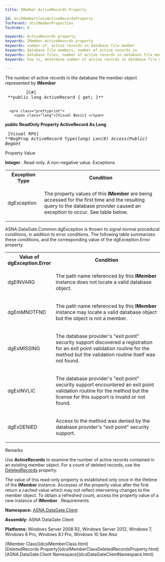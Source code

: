 ```yaml
---
title: IMember.ActiveRecords Property

Id: dcsIMemberClassActiveRecordsProperty
TocParent: dcsIMemberProperties
TocOrder: 0

keywords: ActiveRecords property
keywords: IMember.ActiveRecords property
keywords: number of, active records in database file member
keywords: database file members, number of active records in
keywords: database files, number of active records in database file member
keywords: how to, determine number of active records in database file member

---
```


The number of active records in the database file member object represented by **IMember** 
<pre class="prettyprint">
        <span class="lang">[C#]</span>
 **public long ActiveRecord { get; }** 
      </pre>
      <pre class="prettyprint">
        <span class="lang">[Visual Basic] </span>
 **public ReadOnly Property ActiveRecord As Long** 
      </pre>
      <pre class="prettyprint">
        <span class="lang">[Visual RPG]</span>
 **BegProp ActiveRecord Type(*long) Len(8) Access(*Public)
   BegGet** 
      </pre>

Property Value

**Integer** . Read-only. A non-negative value.
Exceptions

<table class="dtTABLE" id="table2" style="border-spacing: 0px; x-cell-content-align: Top" cellspacing="0" x-use-null-cells="x-use-null-cells">
          <colgroup span="1">
            <col span="1" style="FONT-WEIGHT: bold; WIDTH: 20%" />
            <col span="1" style="WIDTH: 70%" />
          </colgroup>
          <tr>
            <th colspan="1" rowspan="1">
							Exception Type
						</th>
            <th colspan="1" rowspan="1">
							Condition
						</th>
          </tr>
          <tr>
            <td colspan="1" rowspan="1">

dgException 
</td>
            <td colspan="1" rowspan="1">

The property values of this **IMember** are being accessed for the first time and the resulting query to the database provider caused an exception to occur. See table below. 
</td>
          </tr>
</table>

ASNA.DataGate.Common.dgException is thrown to signal normal procedural conditions, in addition to error conditions. The following table summarizes these conditions, and the corresponding value of the <span>dgException.Error</span> property.
<br />

<table class="dtTABLE" id="table3" style="border-spacing: 0px; x-cell-content-align: Top" cellspacing="0" x-use-null-cells="x-use-null-cells">
          <colgroup span="1">
            <col span="1" style="FONT-WEIGHT: bold; WIDTH: 20%" />
            <col span="1" style="WIDTH: 70%" />
          </colgroup>
          <tr>
            <th colspan="1" rowspan="1">
							Value of dgException.Error
						</th>
            <th colspan="1" rowspan="1">
							Condition
						</th>
          </tr>
          <tr>
            <td colspan="1" rowspan="1">

dgEINVARG
</td>
            <td colspan="1" rowspan="1">

The path name referenced by this **IMember** instance does not locate a valid database object.
</td>
          </tr>
          <tr>
            <td colspan="1" rowspan="1">

dgEmMNOTFND 
</td>
            <td colspan="1" rowspan="1">

The path name referenced by this **IMember** instance may locate a valid database object but the object is not a member. 
</td>
          </tr>
          <tr>
            <td colspan="1" rowspan="1">

dgExMISSING
</td>
            <td colspan="1" rowspan="1">

The database provider's "exit point" security support discovered a registration for an exit point validation routine for the method but the validation routine itself was not found.
</td>
          </tr>
          <tr>
            <td colspan="1" rowspan="1">

dgExINVLIC
</td>
            <td colspan="1" rowspan="1">

The database provider's "exit point" security support encountered an exit point validation routine for the method but the license for this support is invalid or not found.
</td>
          </tr>
          <tr>
            <td colspan="1" rowspan="1">

dgExDENIED
</td>
            <td colspan="1" rowspan="1">

Access to the method was denied by the database provider's "exit point" security support.
</td>
          </tr>
</table>

Remarks

Use **ActiveRecords** to examine the number of active records contained in an existing member object. For a count of deleted records, use the [DeletedRecords](dcsIMemberClassDeletedRecordsProperty.html) property. 

The value of this read-only property is established only once in the lifetime of the **IMember** instance. Accesses of the property value after the first return a cached value which may not reflect intervening changes to the member object. To obtain a refreshed count, access the property value of a new instance of **IMember** . 
Requirements

**Namespace:** [ASNA.DataGate.Client](dcsDataGateClientNamespace.html) 

**Assembly:** ASNA DataGate Client

**Platforms:** Windows Server 2008 R2, Windows Server 2012, Windows 7, Windows 8 Pro, Windows 8.1 Pro, Windows 10
See Also

<dl />
      [IMember Class](dcsIMemberClass.html)
      <br />
      [DeletedRecords Property](dcsIMemberClassDeletedRecordsProperty.html)
      <br />
      [ASNA.DataGate.Client Namespace](dcsDataGateClientNamespace.html)

